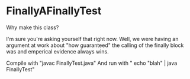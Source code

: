 # FinallyAFinallyTest

Why make this class? 

I'm sure you're asking yourself that right now. 
Well, we were having an argument at work about "how guaranteed" the calling of the finally block was and emperical evidence always wins.

Compile with "javac FinallyTest.java"
And run with " echo "blah" | java FinallyTest"
